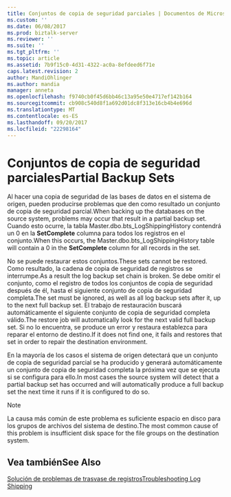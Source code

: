 ```yaml
---
title: Conjuntos de copia de seguridad parciales | Documentos de Microsoft
ms.custom: ''
ms.date: 06/08/2017
ms.prod: biztalk-server
ms.reviewer: ''
ms.suite: ''
ms.tgt_pltfrm: ''
ms.topic: article
ms.assetid: 7b9f15c0-4d31-4322-ac0a-8efdeed6f71e
caps.latest.revision: 2
author: MandiOhlinger
ms.author: mandia
manager: anneta
ms.openlocfilehash: f9740cb0f45d6bb46c13a95e50e4717ef142b164
ms.sourcegitcommit: cb908c540d8f1a692d01dc8f313e16cb4b4e696d
ms.translationtype: MT
ms.contentlocale: es-ES
ms.lasthandoff: 09/20/2017
ms.locfileid: "22298164"
---
```

# <a name="partial-backup-sets"></a><span data-ttu-id="8079e-102">Conjuntos de copia de seguridad parciales</span><span class="sxs-lookup"><span data-stu-id="8079e-102">Partial Backup Sets</span></span>
<span data-ttu-id="8079e-103">Al hacer una copia de seguridad de las bases de datos en el sistema de origen, pueden producirse problemas que den como resultado un conjunto de copia de seguridad parcial.</span><span class="sxs-lookup"><span data-stu-id="8079e-103">When backing up the databases on the source system, problems may occur that result in a partial backup set.</span></span> <span data-ttu-id="8079e-104">Cuando esto ocurre, la tabla Master.dbo.bts_LogShippingHistory contendrá un 0 en la **SetComplete** columna para todos los registros en el conjunto.</span><span class="sxs-lookup"><span data-stu-id="8079e-104">When this occurs, the Master.dbo.bts_LogShippingHistory table will contain a 0 in the **SetComplete** column for all records in the set.</span></span>  
  
 <span data-ttu-id="8079e-105">No se puede restaurar estos conjuntos.</span><span class="sxs-lookup"><span data-stu-id="8079e-105">These sets cannot be restored.</span></span> <span data-ttu-id="8079e-106">Como resultado, la cadena de copia de seguridad de registros se interrumpe.</span><span class="sxs-lookup"><span data-stu-id="8079e-106">As a result the log backup set chain is broken.</span></span> <span data-ttu-id="8079e-107">Se debe omitir el conjunto, como el registro de todos los conjuntos de copia de seguridad después de él, hasta el siguiente conjunto de copia de seguridad completa.</span><span class="sxs-lookup"><span data-stu-id="8079e-107">The set must be ignored, as well as all log backup sets after it, up to the next full backup set.</span></span> <span data-ttu-id="8079e-108">El trabajo de restauración buscará automáticamente el siguiente conjunto de copia de seguridad completa válido.</span><span class="sxs-lookup"><span data-stu-id="8079e-108">The restore job will automatically look for the next valid full backup set.</span></span> <span data-ttu-id="8079e-109">Si no lo encuentra, se produce un error y restaura establezca para reparar el entorno de destino.</span><span class="sxs-lookup"><span data-stu-id="8079e-109">If it does not find one, it fails and restores that set in order to repair the destination environment.</span></span>  
  
 <span data-ttu-id="8079e-110">En la mayoría de los casos el sistema de origen detectará que un conjunto de copia de seguridad parcial se ha producido y generará automáticamente un conjunto de copia de seguridad completa la próxima vez que se ejecuta si se configura para ello.</span><span class="sxs-lookup"><span data-stu-id="8079e-110">In most cases the source system will detect that a partial backup set has occurred and will automatically produce a full backup set the next time it runs if it is configured to do so.</span></span>  
  
> [!NOTE]  
>  <span data-ttu-id="8079e-111">La causa más común de este problema es suficiente espacio en disco para los grupos de archivos del sistema de destino.</span><span class="sxs-lookup"><span data-stu-id="8079e-111">The most common cause of this problem is insufficient disk space for the file groups on the destination system.</span></span>  
  
## <a name="see-also"></a><span data-ttu-id="8079e-112">Vea también</span><span class="sxs-lookup"><span data-stu-id="8079e-112">See Also</span></span>  
 [<span data-ttu-id="8079e-113">Solución de problemas de trasvase de registros</span><span class="sxs-lookup"><span data-stu-id="8079e-113">Troubleshooting Log Shipping</span></span>](../technical-guides/troubleshooting-log-shipping.md)